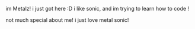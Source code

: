 im Metalz! i just got here :D
i like sonic, and im trying to learn how to code !

not much special about me! i just love metal sonic!

